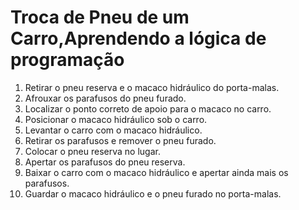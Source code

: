# Troca de Pneu de um Carro,Aprendendo a lógica de programação

1. Retirar o pneu reserva e o macaco hidráulico do porta-malas.
2. Afrouxar os parafusos do pneu furado.
3. Localizar o ponto correto de apoio para o macaco no carro.
4. Posicionar o macaco hidráulico sob o carro.
5. Levantar o carro com o macaco hidráulico.
6. Retirar os parafusos e remover o pneu furado.
7. Colocar o pneu reserva no lugar.
8. Apertar os parafusos do pneu reserva.
9. Baixar o carro com o macaco hidráulico e apertar ainda mais os parafusos.
10. Guardar o macaco hidráulico e o pneu furado no porta-malas.
 
